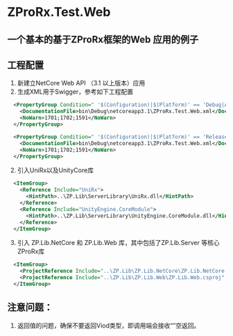 # ZProRx.Test.Web

## 一个基本的基于ZProRx框架的Web 应用的例子

## 工程配置

1. 新建立NetCore Web API （3.1 以上版本）应用
2. 生成XML用于Swigger，参考如下工程配置
```xml
  <PropertyGroup Condition=" '$(Configuration)|$(Platform)' == 'Debug|AnyCPU' ">
    <DocumentationFile>bin\Debug\netcoreapp3.1\ZProRx.Test.Web.xml</DocumentationFile>
    <NoWarn>1701;1702;1591</NoWarn>
  </PropertyGroup>

  <PropertyGroup Condition=" '$(Configuration)|$(Platform)' == 'Release|AnyCPU' ">
    <DocumentationFile>bin\Debug\netcoreapp3.1\ZProRx.Test.Web.xml</DocumentationFile>
    <NoWarn>1701;1702;1591</NoWarn>
  </PropertyGroup>
```

2. 引入UniRx以及UnityCore库
```xml
  <ItemGroup>
    <Reference Include="UniRx">
      <HintPath>..\ZP.Lib\ServerLibrary\UniRx.dll</HintPath>
    </Reference>
    <Reference Include="UnityEngine.CoreModule">
      <HintPath>..\ZP.Lib\ServerLibrary\UnityEngine.CoreModule.dll</HintPath>
    </Reference>
  </ItemGroup>
 ``` 

3. 引入 ZP.Lib.NetCore 和 ZP.Lib.Web 库，其中包括了ZP.Lib.Server 等核心 ZProRx库

```xml
  <ItemGroup>
    <ProjectReference Include="..\ZP.Lib\ZP.Lib.NetCore\ZP.Lib.NetCore.csproj" />
    <ProjectReference Include="..\ZP.Lib\ZP.Lib.Web\ZP.Lib.Web.csproj" />
  </ItemGroup>
```


## 注意问题：
1. 返回值的问题，确保不要返回Viod类型，即调用端会接收“”空返回。